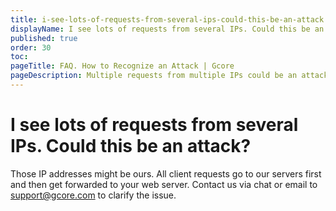 ```yaml
---
title: i-see-lots-of-requests-from-several-ips-could-this-be-an-attack
displayName: I see lots of requests from several IPs. Could this be an attack?
published: true
order: 30
toc:
pageTitle: FAQ. How to Recognize an Attack | Gcore
pageDescription: Multiple requests from multiple IPs could be an attack?
---
```

# I see lots of requests from several IPs. Could this be an attack?

Those IP addresses might be ours. All client requests go to our servers first and then get forwarded to your web server. Contact us via chat or email to [support@gcore.com](mailto:support@gcore.com) to clarify the issue.